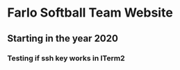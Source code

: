 # Farlo Softball Team Website

## Starting in the year 2020

### Testing if ssh key works in ITerm2

